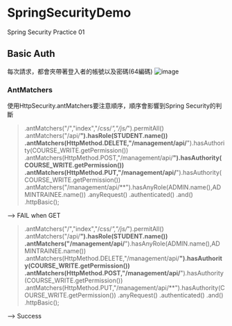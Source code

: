 # SpringSecurityDemo
Spring Security Practice 01

## Basic Auth
每次請求，都會夾帶著登入者的帳號以及密碼(64編碼)
![image](https://user-images.githubusercontent.com/38812116/137628162-629584f6-bf4a-4468-9711-b86a15023567.png)

### AntMatchers
使用HttpSecurity.antMatchers要注意順序，順序會影響到Spring Security的判斷

>.antMatchers("/","index","/css/*","/js/*").permitAll()
.antMatchers("/api/**").hasRole(STUDENT.name())
.antMatchers(HttpMethod.DELETE,"/management/api/**").hasAuthority(COURSE_WRITE.getPermission())
.antMatchers(HttpMethod.POST,"/management/api/**").hasAuthority(COURSE_WRITE.getPermission())
.antMatchers(HttpMethod.PUT,"/management/api/**").hasAuthority(COURSE_WRITE.getPermission())
.antMatchers("/management/api/**").hasAnyRole(ADMIN.name(),ADMINTRAINEE.name())
.anyRequest()
.authenticated()
.and()
.httpBasic();
> 
--> FAIL when GET

> .antMatchers("/","index","/css/*","/js/*").permitAll()
.antMatchers("/api/**").hasRole(STUDENT.name())
.antMatchers("/management/api/**").hasAnyRole(ADMIN.name(),ADMINTRAINEE.name())
.antMatchers(HttpMethod.DELETE,"/management/api/**").hasAuthority(COURSE_WRITE.getPermission())
.antMatchers(HttpMethod.POST,"/management/api/**").hasAuthority(COURSE_WRITE.getPermission())
.antMatchers(HttpMethod.PUT,"/management/api/**").hasAuthority(COURSE_WRITE.getPermission())
.anyRequest()
.authenticated()
.and()
.httpBasic();
>
 --> Success 